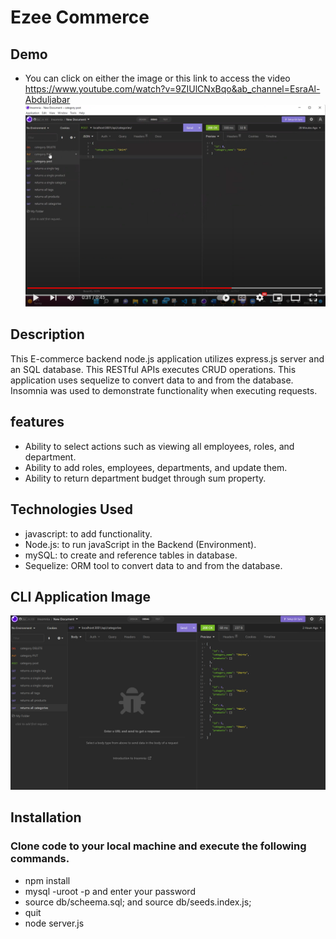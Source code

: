 # Ezee Commerce
 ## Demo
  - You can click on either the image or this link to access the video https://www.youtube.com/watch?v=9ZIUlCNxBqo&ab_channel=EsraAl-Abduljabar
 [![IMAGE ALT TEXT](assets/images/1.png)](https://www.youtube.com/watch?v=9ZIUlCNxBqo&ab_channel=EsraAl-Abduljabar "readme")

## Description
This E-commerce backend node.js application utilizes express.js server and an SQL database. This RESTful APIs executes CRUD operations. This application uses sequelize to convert data to and from the database. Insomnia was used to demonstrate functionality when executing requests.
## features
- Ability to select actions such as viewing all employees, roles, and department.
- Ability to add roles, employees, departments, and update them.
- Ability to return department budget through sum property.
## Technologies Used
- javascript: to add functionality.
- Node.js: to run javaScript in the Backend (Environment).
- mySQL: to create and reference tables in database.
- Sequelize: ORM tool to convert data to and from the database.

## CLI Application Image
![CLI application](assets/images/2.png "Final Look")
## Installation
### Clone code to your local machine and execute the following commands.
- npm install
- mysql -uroot -p and enter your password
- source db/scheema.sql; and source db/seeds.index.js;
- quit 
- node server.js
